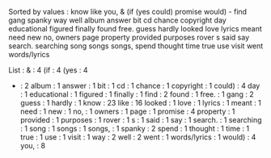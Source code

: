 Sorted by values :
know like you, & (if (yes could) promise would) - find gang spanky way well album answer bit cd chance copyright day educational figured finally found free. guess hardly looked love lyrics meant need new no, owners page property provided purposes rover s said say search. searching song songs songs, spend thought time true use visit went words/lyrics 

List :
& : 4
(if : 4
(yes : 4
- : 2
album : 1
answer : 1
bit : 1
cd : 1
chance : 1
copyright : 1
could) : 4
day : 1
educational : 1
figured : 1
finally : 1
find : 2
found : 1
free. : 1
gang : 2
guess : 1
hardly : 1
know : 23
like : 16
looked : 1
love : 1
lyrics : 1
meant : 1
need : 1
new : 1
no, : 1
owners : 1
page : 1
promise : 4
property : 1
provided : 1
purposes : 1
rover : 1
s : 1
said : 1
say : 1
search. : 1
searching : 1
song : 1
songs : 1
songs, : 1
spanky : 2
spend : 1
thought : 1
time : 1
true : 1
use : 1
visit : 1
way : 2
well : 2
went : 1
words/lyrics : 1
would) : 4
you, : 8
